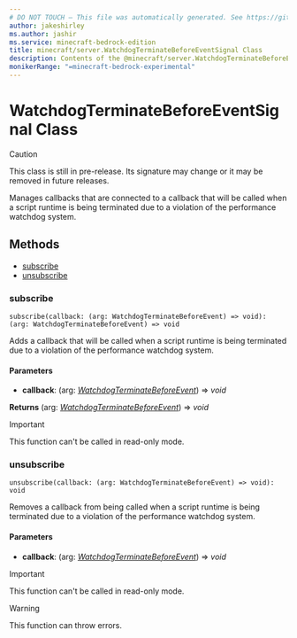 ```yaml
---
# DO NOT TOUCH — This file was automatically generated. See https://github.com/mojang/minecraftapidocsgenerator to modify descriptions, examples, etc.
author: jakeshirley
ms.author: jashir
ms.service: minecraft-bedrock-edition
title: minecraft/server.WatchdogTerminateBeforeEventSignal Class
description: Contents of the @minecraft/server.WatchdogTerminateBeforeEventSignal class.
monikerRange: "=minecraft-bedrock-experimental"
---
```

# WatchdogTerminateBeforeEventSignal Class

> [!CAUTION]
> This class is still in pre-release.  Its signature may change or it may be removed in future releases.

Manages callbacks that are connected to a callback that will be called when a script runtime is being terminated due to a violation of the performance watchdog system.

## Methods
- [subscribe](#subscribe)
- [unsubscribe](#unsubscribe)

### **subscribe**
`
subscribe(callback: (arg: WatchdogTerminateBeforeEvent) => void): (arg: WatchdogTerminateBeforeEvent) => void
`

Adds a callback that will be called when a script runtime is being terminated due to a violation of the performance watchdog system.

#### **Parameters**
- **callback**: (arg: [*WatchdogTerminateBeforeEvent*](WatchdogTerminateBeforeEvent.md)) => *void*

**Returns** (arg: [*WatchdogTerminateBeforeEvent*](WatchdogTerminateBeforeEvent.md)) => *void*

> [!IMPORTANT]
> This function can't be called in read-only mode.

### **unsubscribe**
`
unsubscribe(callback: (arg: WatchdogTerminateBeforeEvent) => void): void
`

Removes a callback from being called when a script runtime is being terminated due to a violation of the performance watchdog system.

#### **Parameters**
- **callback**: (arg: [*WatchdogTerminateBeforeEvent*](WatchdogTerminateBeforeEvent.md)) => *void*

> [!IMPORTANT]
> This function can't be called in read-only mode.

> [!WARNING]
> This function can throw errors.
